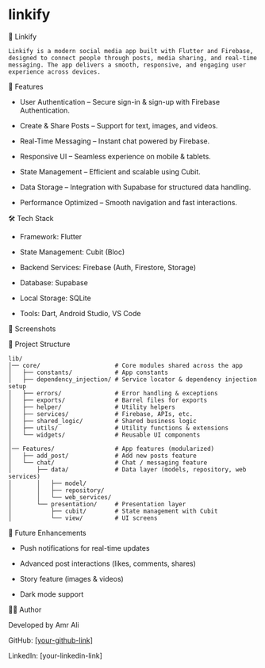 # linkify

📱 Linkify

    Linkify is a modern social media app built with Flutter and Firebase, designed to connect people through posts, media sharing, and real-time messaging. The app delivers a smooth, responsive, and engaging user experience across devices.

🚀 Features

   - User Authentication – Secure sign-in & sign-up with Firebase Authentication.

   - Create & Share Posts – Support for text, images, and videos.

   - Real-Time Messaging – Instant chat powered by Firebase.

   - Responsive UI – Seamless experience on mobile & tablets.

   - State Management – Efficient and scalable using Cubit.

   - Data Storage – Integration with Supabase for structured data handling.

   - Performance Optimized – Smooth navigation and fast interactions.

🛠️ Tech Stack

   - Framework: Flutter

   - State Management: Cubit (Bloc)

   - Backend Services: Firebase (Auth, Firestore, Storage)

   - Database: Supabase

   - Local Storage: SQLite

   - Tools: Dart, Android Studio, VS Code

📸 Screenshots



📂 Project Structure

    lib/
    │── core/                     # Core modules shared across the app
    │   ├── constants/            # App constants
    │   ├── dependency_injection/ # Service locator & dependency injection setup
    │   ├── errors/               # Error handling & exceptions
    │   ├── exports/              # Barrel files for exports
    │   ├── helper/               # Utility helpers
    │   ├── services/             # Firebase, APIs, etc.
    │   ├── shared_logic/         # Shared business logic
    │   ├── utils/                # Utility functions & extensions
    │   └── widgets/              # Reusable UI components
    │
    │── Features/                 # App features (modularized)
    │   ├── add_post/             # Add new posts feature
    │   └── chat/                 # Chat / messaging feature
    │       ├── data/             # Data layer (models, repository, web services)
    │       │   ├── model/
    │       │   ├── repository/
    │       │   └── web_services/
    │       └── presentation/     # Presentation layer
    │           ├── cubit/        # State management with Cubit
    │           └── view/         # UI screens

🔮 Future Enhancements

   - Push notifications for real-time updates

   - Advanced post interactions (likes, comments, shares)

   - Story feature (images & videos)

   - Dark mode support

👨‍💻 Author

Developed by Amr Ali

GitHub: [[your-github-link]](https://github.com/Amr-3li)

LinkedIn: [your-linkedin-link]
